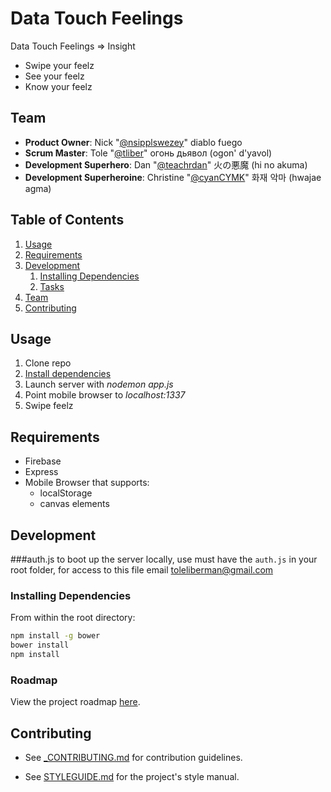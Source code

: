 # Data Touch Feelings

Data Touch Feelings => Insight
- Swipe your feelz
- See your feelz
- Know your feelz

## Team

  - __Product Owner__: Nick "[@nsipplswezey](https://github.com/nsipplswezey)" diablo fuego
  - __Scrum Master__: Tole "[@tliber](https://github.com/tliber)" огонь дьявол (ogon' d'yavol)
  - __Development Superhero__: Dan "[@teachrdan](https://github.com/teachrdan)" 火の悪魔 (hi no akuma)
  - __Development Superheroine__: Christine "[@cyanCYMK](https://github.com/cyanCYMK)" 화재 악마 (hwajae agma)

## Table of Contents

1. [Usage](#Usage)
1. [Requirements](#requirements)
1. [Development](#development)
    1. [Installing Dependencies](#installing-dependencies)
    1. [Tasks](#tasks)
1. [Team](#team)
1. [Contributing](#contributing)

## Usage

1. Clone repo
1. [Install dependencies](#installing-dependencies)
1. Launch server with *nodemon app.js*
1. Point mobile browser to *localhost:1337*
1. Swipe feelz

## Requirements

- Firebase
- Express
- Mobile Browser that supports:
  - localStorage
  - canvas elements

## Development

###auth.js
 to boot up the server locally, use must have the `auth.js` in your root folder,
 for access to this file email toleliberman@gmail.com
### Installing Dependencies

From within the root directory:

```sh
npm install -g bower
bower install
npm install
```

### Roadmap

View the project roadmap [here](https://github.com/fire-devil/fire-devil/issues).

## Contributing

- See [_CONTRIBUTING.md](_CONTRIBUTING.md) for contribution guidelines.

- See [STYLEGUIDE.md](STYLEGUIDE.md) for the project's style manual.
